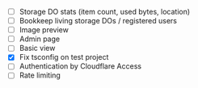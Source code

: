- [ ] Storage DO stats (item count, used bytes, location)
- [ ] Bookkeep living storage DOs / registered users
- [ ] Image preview
- [ ] Admin page
- [ ] Basic view
- [x] Fix tsconfig on test project
- [ ] Authentication by Cloudflare Access
- [ ] Rate limiting
